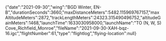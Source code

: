 {"date":"2021-09-30","wing":"BGD Winter, EN-B","durationSeconds":3660,"maxDistanceMeters":5482.115969767157,"maxAltitudeMeters":2872,"trackLengthMeters":24323.315490496752,"altitudeGainMeters":1468,"launchTime":1633030958000,"launchName":"TO (N, W, S) Cove_Richfield_Monroe","fileName":"2021-09-30-XAH-bqz-16.igc","flightNumber":61,"type":"flightlog","flying-location":null}
